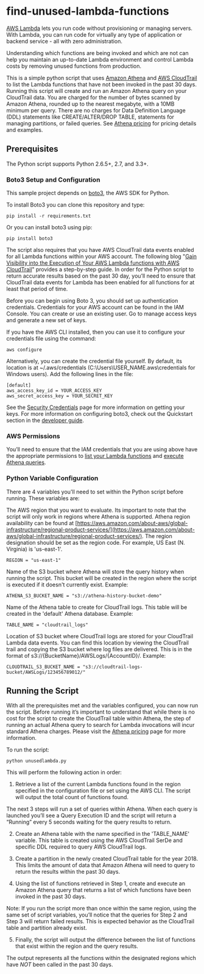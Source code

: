 # find-unused-lambda-functions
[AWS Lambda](https://aws.amazon.com/lambda/) lets you run code without provisioning or managing servers. With Lambda, you can run code for virtually any type of application or backend service - all with zero administration. 

Understanding which functions are being invoked and which are not can help you maintain an up-to-date Lambda environment and control Lambda costs by removing unused functions from production.

This is a simple python script that uses [Amazon Athena](https://aws.amazon.com/athena/) and [AWS CloudTrail](https://aws.amazon.com/cloudtrail/) to list the Lambda functions that have not been invoked in the past 30 days. Running this script will create and run an Amazon Athena query on your CloudTrail data. You are charged for the number of bytes scanned by Amazon Athena, rounded up to the nearest megabyte, with a 10MB minimum per query. There are no charges for Data Definition Language (DDL) statements like CREATE/ALTER/DROP TABLE, statements for managing partitions, or failed queries. See [Athena pricing](https://aws.amazon.com/athena/pricing/) for pricing details and examples.

## Prerequisites

The Python script supports Python 2.6.5+, 2.7, and 3.3+.

### Boto3 Setup and Configuration

This sample project depends on [boto3](https://aws.amazon.com/sdk-for-python/), the AWS SDK for Python. 

To install Boto3 you can clone this repository and type:

	pip install -r requirements.txt

Or you can install boto3 using pip:

    pip install boto3
	
The script also requires that you have AWS CloudTrail data events enabled for all Lambda functions within your AWS account. The following blog "[Gain Visibility into the Execution of Your AWS Lambda functions with AWS CloudTrail](https://aws.amazon.com/blogs/mt/gain-visibility-into-the-execution-of-your-aws-lambda-functions-with-aws-cloudtrail/)" provides a step-by-step guide. In order for the Python script to return accurate results based on the past 30 day, you’ll need to ensure that CloudTrail data events for Lambda has been enabled for all functions for at least that period of time. 

Before you can begin using Boto 3, you should set up authentication credentials. Credentials for your AWS account can be found in the IAM Console. You can create or use an existing user. Go to manage access keys and generate a new set of keys.

If you have the AWS CLI installed, then you can use it to configure your credentials file using the command:

	aws configure

Alternatively, you can create the credential file yourself. By default, its location is at ~/.aws/credentials (C:\Users\USER_NAME\.aws\credentials for Windows users). Add the following lines in the file:

	[default]
	aws_access_key_id = YOUR_ACCESS_KEY
	aws_secret_access_key = YOUR_SECRET_KEY

See the [Security Credentials](http://aws.amazon.com/security-credentials) page
for more information on getting your keys. For more information on configuring boto3,
check out the Quickstart section in the [developer guide](https://boto3.readthedocs.org/en/latest/guide/quickstart.html).

### AWS Permissions

You’ll need to ensure that the IAM credentials that you are using above have the appropriate permissions to [list your Lambda functions](https://docs.aws.amazon.com/lambda/latest/dg/lambda-api-permissions-ref.html) and [execute Athena queries](https://docs.aws.amazon.com/athena/latest/ug/access.html#managed-policies).

### Python Variable Configuration

There are 4 variables you'll need to set within the Python script before running. These variables are:

The AWS region that you want to evaluate. Its important to note that the script will only work in regions where Athena is supported. Athena region availability can be found at [https://aws.amazon.com/about-aws/global-infrastructure/regional-product-services/](https://aws.amazon.com/about-aws/global-infrastructure/regional-product-services/). The region designation should be set as the region code. For example, US East (N. Virginia) is 'us-east-1'.

	REGION = "us-east-1"

Name of the S3 bucket where Athena will store the query history when running the script. This bucket will be created in the region where the script is executed if it doesn't currently exist. Example:

	ATHENA_S3_BUCKET_NAME = "s3://athena-history-bucket-demo"

Name of the Athena table to create for CloudTrail logs. This table will be created in the 'default' Athena database. Example:

	TABLE_NAME = "cloudtrail_logs"

Location of S3 bucket where CloudTrail logs are stored for your CloudTrail Lambda data events. You can find this location by viewing the CloudTrail trail and copying the S3 bucket where log files are delivered. This is in the format of s3://{BucketName}/AWSLogs/{AccountID}/. Example:

	CLOUDTRAIL_S3_BUCKET_NAME = "s3://cloudtrail-logs-bucket/AWSLogs/123456789012/"

## Running the Script

With all the prerequisites met and the variables configured, you can now run the script. Before running it’s important to understand that while there is no cost for the script to create the CloudTrail table within Athena, the step of running an actual Athena query to search for Lambda invocations will incur standard Athena charges. Please visit the [Athena pricing](https://aws.amazon.com/athena/pricing/) page for more information.

To run the script:

	python unusedlambda.py

This will perform the following action in order:
1.	Retrieve a list of the current Lambda functions found in the region specified in the configuration file or set using the AWS CLI. The script will output the total count of functions found.

The next 3 steps will run a set of queries within Athena. When each query is launched you’ll see a Query Execution ID and the script will return a “Running” every 5 seconds waiting for the query results to return. 

2.	Create an Athena table with the name specified in the 'TABLE_NAME' variable. This table is created using the AWS CloudTrail SerDe and specific DDL required to query AWS CloudTrail logs. 

3.	Create a partition in the newly created CloudTrail table for the year 2018. This limits the amount of data that Amazon Athena will need to query to return the results within the past 30 days.

4.	Using the list of functions retrieved in Step 1, create and execute an Amazon Athena query that returns a list of which functions have been invoked in the past 30 days.

Note: If you run the script more than once within the same region, using the same set of script variables, you’ll notice that the queries for Step 2 and Step 3 will return failed results. This is expected behavior as the CloudTrail table and partition already exist.

5.	Finally, the script will output the difference between the list of functions that exist within the region and the query results.

The output represents all the functions within the designated regions which have *NOT* been called in the past 30 days.
